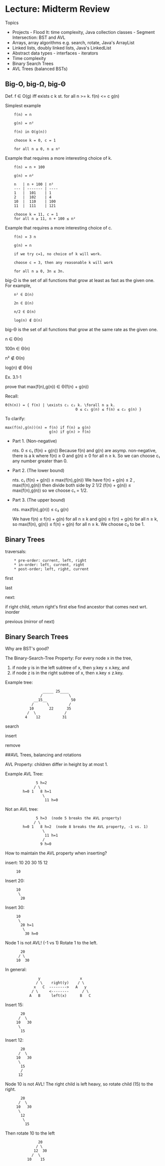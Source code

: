# Lecture: Midterm Review

Topics

* Projects
        - Flood It: time complexity, Java collection classes
        - Segment Intersection: BST and AVL
* Arrays, array algorithms e.g. search, rotate, Java's ArrayList
* Linked lists, doubly linked lists, Java's LinkedList
* Abstract data types
        - interfaces
        - iterators
* Time complexity
* Binary Search Trees
* AVL Trees (balanced BSTs)

## Big-O, big-Ω, big-Θ

Def. f ∈ O(g) iff exists c k st. for all n >= k. f(n) <= c g(n)

Simplest example

        f(n) = n

        g(n) = n²

        f(n) in O(g(n))

        choose k = 0, c = 1

        for all n ≥ 0, n ≤ n² 

Example that requires a more interesting choice of k.

        f(n) = n + 100

        g(n) = n²

        n   | n + 100 | n²
        --- | ------- | ----
        1   |  101    | 1
        2   |  102    | 4
        10  |  110    | 100
        11  |  111    | 121

        choose k = 11, c = 1
        for all n ≥ 11, n + 100 ≤ n²

Example that requires a more interesting choice of c.

        f(n) = 3 n

        g(n) = n

        if we try c=1, no choice of k will work.

        choose c = 3, then any reasonable k will work

        for all n ≥ 0, 3n ≤ 3n.

big-Ω is the set of all functions that grow at least as
fast as the given one. For example,

        n² ∈ Ω(n)

        2n ∈ Ω(n)

        n/2 ∈ Ω(n)

        log(n) ∉ Ω(n)

big-Θ is the set of all functions that grow at the same
  rate as the given one.

  n ∈ Θ(n)

  100n ∈ Θ(n)

  n² ∉ Θ(n)

  log(n) ∉ Θ(n)


Ex. 3.1-1

prove that max(f(n),g(n)) ∈ Θ(f(n) + g(n))

Recall:

    Θ(h(n)) = { f(n) | \exists c₁ c₂ k. \forall n ≥ k.
                                    0 ≤ c₁ g(n) ≤ f(n) ≤ c₂ g(n) }

To clarify:

    max(f(n),g(n))(n) = f(n) if f(n) ≥ g(n)
                        g(n) if g(n) > f(n)

* Part 1. (Non-negative)

   nts. 0 ≤ c₁ (f(n) + g(n))
   Because f(n) and g(n) are asymp. non-negative, there is a k
   where f(n) ≥ 0 and g(n) ≥ 0 for all n ≥ k.
   So we can choose c₁ any number greater than 0.

* Part 2. (The lower bound)

   nts. c₁ (f(n) + g(n)) ≤ max(f(n),g(n))
   We have f(n) + g(n) ≤ 2 \, max(f(n),g(n))
   then divide both side by 2
   1/2 (f(n) + g(n)) ≤ max(f(n),g(n))
   so we choose c₁ = 1/2.

* Part 3. (The upper bound)

   nts. max(f(n),g(n)) ≤ c₂ g(n)

   We have f(n) ≤ f(n) + g(n) for all n ≥ k
   and    g(n) ≤ f(n) + g(n)  for all n ≥ k, 
   so     max(f(n), g(n)) ≤ f(n) + g(n) for all n ≥ k.
   We choose c₂ to be 1.

## Binary Trees

traversals: 

        * pre-order: current, left, right
        * in-order: left, current, right
        * post-order; left, right, current

first

last

next:

  if right child, return right's first
  else find ancestor that comes next wrt. inorder

previous (mirror of next)


## Binary Search Trees

Why are BST's good?

The Binary-Search-Tree Property:
For every node x in the tree,

1) if node y is in the left subtree of x, then y.key ≤ x.key, and
2) if node z is in the right subtree of x, then x.key ≤ z.key.

Example tree:

                     _____ 25____
                    /            \
                 __15__           50
                /      \         /
               10       22      35
              /  \             / 
             4    12          31 

search

insert

remove

##AVL Trees, balancing and rotations

AVL Property: children differ in height by at most 1.

Example AVL Tree:

                  5 h=2
                 / \
            h=0 1   8 h=1
                     \
                      11 h=0

Not an AVL tree:

                  5 h=3  (node 5 breaks the AVL property)
                 / \
            h=0 1   8 h=2  (node 8 breaks the AVL property, -1 vs. 1)
                     \
                      11 h=1
                     /
                    9 h=0

How to maintain the AVL property when inserting?

insert: 10 20 30 15 12

         10

Insert 20:

         10
          \
           20

Insert 30:

         10
          \
           20 h=1
            \
             30 h=0

Node 1 is not AVL! (-1 vs 1)
Rotate 1 to the left.

           20
          / \
         10  30

In general:

                   y                  x
                  / \    right(y)    / \
                 x   C  -------->   A   y
                / \     <--------      / \
               A   B     left(x)      B   C

Insert 15:

           20
          /  \
         10   30
          \
           15

Insert 12:

           20
          /  \
         10   30
          \
           15
           /
          12

Node 10 is not AVL! The right child is left heavy, so
rotate child (15) to the right.

           20
          /  \
         10   30
          \
           12
            \
             15

Then rotate 10 to the left

                   20
                  / \
                 12  30
                /  \
              10    15
